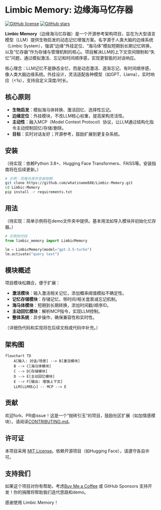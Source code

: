 # Limbic Memory: 边缘海马忆存器

[![GitHub license](https://img.shields.io/badge/license-MIT-blue.svg)](https://github.com/whatiname888/Limbic-Memory/blob/main/LICENSE)
[![GitHub stars](https://img.shields.io/github/stars/whatiname888/Limbic-Memory.svg?style=social)](https://github.com/whatiname888/Limbic-Memory/stargazers)

**Limbic Memory**（边缘海马忆存器）是一个开源参考架构项目，旨在为大型语言模型（LLM）提供生物启发的动态记忆增强方案。名字源于人类大脑的边缘系统（Limbic System），强调“边缘”外挂定位、“海马体”模拟短期到长期记忆转换，以及“忆存器”作为存储与管理机制的核心。项目解决LLM的上下文空间限制和“失忆”问题，通过模拟激活、忘记和时间顺序感，实现更智能的对话响应。

核心理念：LLM记忆不是静态全忆，而是动态激活、逐渐忘记、有时间顺序感，像人类大脑边缘系统。外挂设计，灵活适配各种模型（如GPT、Llama），实时响应（<1s），支持自定义深度/时长。

## 核心原则
- **生物启发**：模拟海马体转换、激活回忆、选择性忘记。
- **边缘定位**：外挂模块，不改LLM核心权重，提高架构灵活性。
- **主动性**：融入MCP（Model Context Protocol）协议，让LLM通过结构化指令主动控制回忆/存储/删除。
- **目标**：实时对话友好；开源参考，鼓励扩展到更复杂系统。

## 安装
（待实现：依赖Python 3.8+、Hugging Face Transformers、FAISS等。安装指南将在后续更新。）

```bash
# 示例：克隆仓库并安装依赖
git clone https://github.com/whatiname888/Limbic-Memory.git
cd Limbic-Memory
pip install -r requirements.txt
```

## 用法
（待实现：简单示例将在demo文件夹中提供。基本用法如导入模块并初始化忆存器。）

```python
# 示例伪代码
from limbic_memory import LimbicMemory

lm = LimbicMemory(model="gpt-3.5-turbo")
lm.activate("query text")
```

## 模块概述
项目模块松耦合，便于扩展：
- **激活模块**：输入激活相关记忆，添加概率阈值模拟不确定性。
- **记忆存储模块**：存储记忆，带时间/相关度衰减忘记机制。
- **海马体模块**：短期到长期转换，添加时间戳/顺序ID。
- **主动回忆模块**：解析MCP指令，实现LLM控制。
- **整体系统**：异步操作，确保兼容性和实时性。

（详细伪代码和实现将在后续文档或代码中补充。）

## 架构图
```mermaid
flowchart TD
    A[输入: 对话/场景] --> B[激活模块]
    B --> C[海马体模块]
    C --> D[存储模块]
    D --> E[主动回忆模块]
    E --> F[输出: 增强上下文]
    LLM[LLM核心] -- MCP --> E
```

## 贡献
欢迎fork、PR或issue！这是一个“抛砖引玉”的项目，鼓励社区扩展（如加情感模块）。请阅读[CONTRIBUTING.md](CONTRIBUTING.md)。

## 许可证
本项目采用 [MIT License](LICENSE)。依赖开源项目（如Hugging Face），请遵守各自许可。

## 支持我们
如果这个项目对你有帮助，考虑[Buy Me a Coffee](https://www.buymeacoffee.com/your-username) 或 GitHub Sponsors 支持开发！你的捐赠将帮助我们迭代思路和demo。

感谢使用 Limbic Memory！

